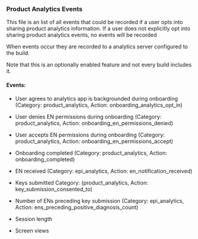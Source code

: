 ### Product Analytics Events

This file is an list of all events that could be recorded if a user opts into
sharing product analytics information. If a user does not explicitly opt into
sharing product analytics events, no events will be recorded

When events occur they are recorded to a analytics server configured to the
build.

Note that this is an optionally enabled feature and not every build includes it.


#### Events:

- User agrees to analytics app is backgrounded during onboarding (Category: product_analytics, Action: onboarding_analytics_opt_in)

- User denies EN permissions during onboarding (Category: product_analytics, Action: onboarding_en_permissions_denied)

- User accepts EN permissions during onboarding (Category: product_analytics, Action: onboarding_en_permissions_accept)

- Onboarding completed (Category: product_analytics, Action: onboarding_completed)

- EN received (Category: epi_analytics, Action: en_notification_received)

- Keys submitted Category: (product_analytics, Action: key_submission_consented_to)

- Number of ENs preceding key submission (Category: epi_analytics, Action: ens_preceding_positive_diagnosis_count)

- Session length

- Screen views
